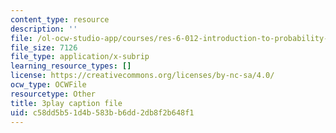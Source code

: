 ```yaml
---
content_type: resource
description: ''
file: /ol-ocw-studio-app/courses/res-6-012-introduction-to-probability-spring-2018/c58dd5b51d4b583bb6dd2db8f2b648f1_d5pnfFvggYk.vtt
file_size: 7126
file_type: application/x-subrip
learning_resource_types: []
license: https://creativecommons.org/licenses/by-nc-sa/4.0/
ocw_type: OCWFile
resourcetype: Other
title: 3play caption file
uid: c58dd5b5-1d4b-583b-b6dd-2db8f2b648f1
---
```

